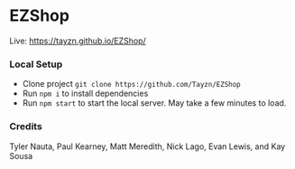 # EZShop
Live: https://tayzn.github.io/EZShop/

### Local Setup
- Clone project `git clone https://github.com/Tayzn/EZShop`
- Run `npm i` to install dependencies
- Run `npm start` to start the local server. May take a few minutes to load.

### Credits
Tyler Nauta, Paul Kearney, Matt Meredith, Nick Lago, Evan Lewis, and Kay Sousa
